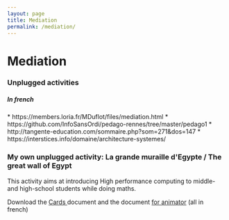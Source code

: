 ```yaml
---
layout: page
title: Mediation
permalink: /mediation/
---
```


# Mediation

### Unplugged activities 
 
<h5>In french</h5>
<td markdown="1">
* https://members.loria.fr/MDuflot/files/mediation.html
* https://github.com/InfoSansOrdi/pedago-rennes/tree/master/pedago1
* http://tangente-education.com/sommaire.php?som=271&dos=147
* https://interstices.info/domaine/architecture-systemes/


### My own unplugged activity:  La grande muraille d'Egypte / The great wall of Egypt


This activity aims at introducing High performance computing to middle- and high-school students while doing maths.

Download the <a href="{{site.baseurl}}/resources/Cartes.pdf" target="_blank">Cards </a> document and the document <a href="{{site.baseurl}}/resources/MurailleDEgypte.pdf" target="_blank">for animator</a> (all in french)  
